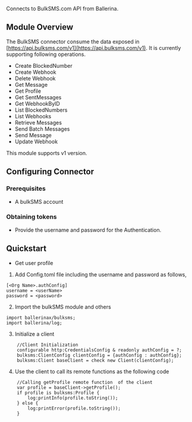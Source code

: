 Connects to BulkSMS.com API from Ballerina. 

## Module Overview

The BulkSMS connector consume the data exposed in [https://api.bulksms.com/v1](https://api.bulksms.com/v1). It is 
currently supporting following operations.
- Create BlockedNumber
- Create Webhook
- Delete Webhook
- Get Message
- Get Profile
- Get SentMessages
- Get WebhookByID
- List BlockedNumbers
- List Webhooks
- Retrieve Messages
- Send Batch Messages
- Send Message
- Update Webhook

This module supports v1 version.

## Configuring Connector

### Prerequisites
- A bulkSMS account

### Obtaining tokens
* Provide the username and password for the Authentication.

## Quickstart


* Get user profile

1.  Add Config.toml file including the username and password as follows,
```
[<Org Name>.authConfig]
username = <userName>
password = <password>

```
2. Import the bulkSMS module and others
```
import ballerinax/bulksms;
import ballerina/log;
```

3. Initialize a client 
```ballerina
    //Client Initialization
    configurable http:CredentialsConfig & readonly authConfig = ?;
    bulksms:ClientConfig clientConfig = {authConfig : authConfig};
    bulksms:Client baseClient = check new Client(clientConfig);
```
4. Use the client to call its remote functions as the following code
```
    //Calling getProfile remote function  of the client
    var profile = baseClient->getProfile();
    if profile is bulksms:Profile {
        log:printInfo(profile.toString());
    } else {
        log:printError(profile.toString());
    }
```